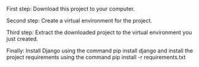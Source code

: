 First step: Download this project to your computer.

Second step: Create a virtual environment for the project.

Third step: Extract the downloaded project to the virtual environment you just created.

Finally: Install Django using the command pip install django and install the project requirements using the command pip install -r requirements.txt
